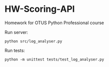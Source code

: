 # HW-Scoring-API
Homework for OTUS Python Professional course

Run server:
```commandline
python src/log_analyser.py
```
Run tests:
```commandline
python -m unittest tests/test_log_analyser.py
```

